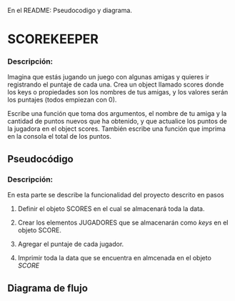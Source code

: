 En el README: Pseudocodigo y diagrama.

# SCOREKEEPER

### Descripción:

Imagina que estás jugando un juego con algunas amigas y quieres ir registrando el puntaje de cada una. Crea un object llamado scores donde los keys o propiedades son los nombres de tus amigas, y los valores serán los puntajes (todos empiezan con 0).

Escribe una función que toma dos argumentos, el nombre de tu amiga y la cantidad de puntos nuevos que ha obtenido, y que actualice los puntos de la jugadora en el object scores. También escribe una función que imprima en la consola el total de los puntos.

## Pseudocódigo
### Descripción:
En esta parte se describe la funcionalidad del proyecto descrito en pasos

1. Definir el objeto SCORES en el cual se almacenará toda la data.

2. Crear los elementos JUGADORES que se almacenarán como _keys_ en el objeto SCORE.

3. Agregar el puntaje de cada jugador.

4. Imprimir toda la data que se encuentra en almcenada en el objeto _SCORE_

## Diagrama de flujo
